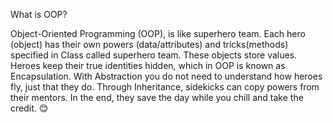What is OOP?

Object-Oriented Programming (OOP), is like superhero team. Each hero (object) has their own powers (data/attributes) and tricks(methods) specified in Class called superhero team. These objects store values. Heroes keep their true identities hidden, which in OOP is known as Encapsulation. With Abstraction you do not need to understand how heroes fly, just that they do. Through Inheritance, sidekicks can copy powers from their mentors. In the end, they save the day while you chill and take the credit. 😊
